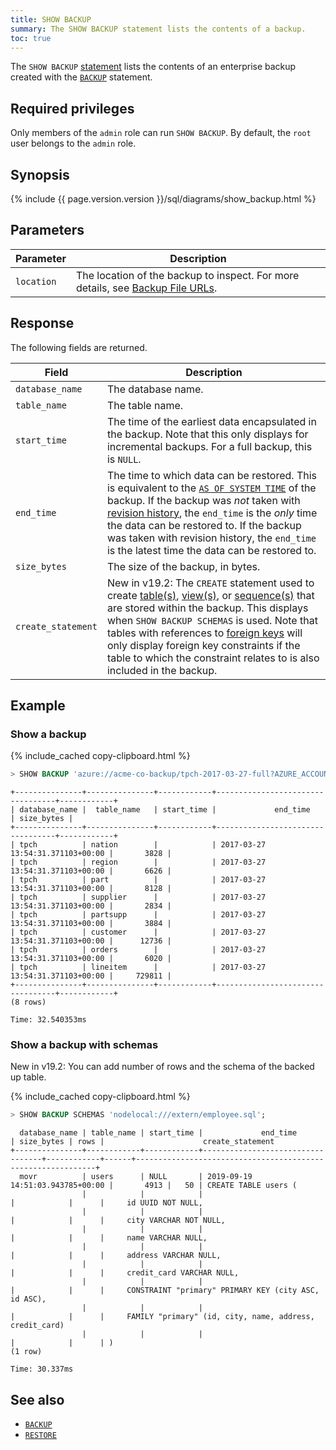 ```yaml
---
title: SHOW BACKUP
summary: The SHOW BACKUP statement lists the contents of a backup.
toc: true
---
```


The `SHOW BACKUP` [statement](sql-statements.html) lists the contents of an enterprise backup created with the [`BACKUP`](backup.html) statement.

## Required privileges

Only members of the `admin` role can run `SHOW BACKUP`. By default, the `root` user belongs to the `admin` role.

## Synopsis

<div>
  {% include {{ page.version.version }}/sql/diagrams/show_backup.html %}
</div>

## Parameters

Parameter | Description
----------|------------
`location` | The location of the backup to inspect. For more details, see [Backup File URLs](backup.html#backup-file-urls).

## Response

The following fields are returned.

Field | Description
------|------------
`database_name` | The database name.
`table_name` | The table name.
`start_time` | The time of the earliest data encapsulated in the backup. Note that this only displays for incremental backups. For a full backup, this is `NULL`.
`end_time` | The time to which data can be restored. This is equivalent to the [`AS OF SYSTEM TIME`](as-of-system-time.html) of the backup. If the backup was _not_ taken with [revision history](backup.html#backups-with-revision-history), the `end_time` is the _only_ time the data can be restored to. If the backup was taken with revision history, the `end_time` is the latest time the data can be restored to.
`size_bytes` | The size of the backup, in bytes.
`create_statement` | <span class="version-tag">New in v19.2:</span> The `CREATE` statement used to create [table(s)](create-table.html), [view(s)](create-view.html), or [sequence(s)](create-sequence.html) that are stored within the backup. This displays when `SHOW BACKUP SCHEMAS` is used. Note that tables with references to [foreign keys](foreign-key.html) will only display foreign key constraints if the table to which the constraint relates to is also included in the backup.

## Example

### Show a backup

{% include_cached copy-clipboard.html %}
~~~ sql
> SHOW BACKUP 'azure://acme-co-backup/tpch-2017-03-27-full?AZURE_ACCOUNT_KEY=hash&AZURE_ACCOUNT_NAME=acme-co';
~~~

~~~
+---------------+---------------+------------+----------------------------------+------------+
| database_name |  table_name   | start_time |             end_time             | size_bytes |
+---------------+---------------+------------+----------------------------------+------------+
| tpch          | nation        |            | 2017-03-27 13:54:31.371103+00:00 |       3828 |
| tpch          | region        |            | 2017-03-27 13:54:31.371103+00:00 |       6626 |
| tpch          | part          |            | 2017-03-27 13:54:31.371103+00:00 |       8128 |
| tpch          | supplier      |            | 2017-03-27 13:54:31.371103+00:00 |       2834 |
| tpch          | partsupp      |            | 2017-03-27 13:54:31.371103+00:00 |       3884 |
| tpch          | customer      |            | 2017-03-27 13:54:31.371103+00:00 |      12736 |
| tpch          | orders        |            | 2017-03-27 13:54:31.371103+00:00 |       6020 |
| tpch          | lineitem      |            | 2017-03-27 13:54:31.371103+00:00 |     729811 |
+---------------+---------------+------------+----------------------------------+------------+
(8 rows)

Time: 32.540353ms
~~~

### Show a backup with schemas

<span class="version-tag">New in v19.2:</span> You can add number of rows and the schema of the backed up table.

{% include_cached copy-clipboard.html %}
~~~ sql
> SHOW BACKUP SCHEMAS 'nodelocal:///extern/employee.sql';
~~~

~~~
  database_name | table_name | start_time |             end_time             | size_bytes | rows |                      create_statement
+---------------+------------+------------+----------------------------------+------------+------+-------------------------------------------------------------+
  movr          | users      | NULL       | 2019-09-19 14:51:03.943785+00:00 |       4913 |   50 | CREATE TABLE users (
                |            |            |                                  |            |      |     id UUID NOT NULL,
                |            |            |                                  |            |      |     city VARCHAR NOT NULL,
                |            |            |                                  |            |      |     name VARCHAR NULL,
                |            |            |                                  |            |      |     address VARCHAR NULL,
                |            |            |                                  |            |      |     credit_card VARCHAR NULL,
                |            |            |                                  |            |      |     CONSTRAINT "primary" PRIMARY KEY (city ASC, id ASC),
                |            |            |                                  |            |      |     FAMILY "primary" (id, city, name, address, credit_card)
                |            |            |                                  |            |      | )
(1 row)

Time: 30.337ms
~~~

## See also

- [`BACKUP`](backup.html)
- [`RESTORE`](restore.html)
